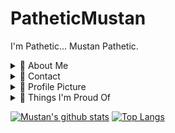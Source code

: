 # PatheticMustan

I'm Pathetic... Mustan Pathetic.

<details>
  <summary>🌟 About Me</summary>
  
  Mustan Pathetic is a fun unique name I thought of. Originally when I searched for "Mustan", all I got were cars!
  I kept hearing "Pathetic" so I used it in place of a last name. Now whenever somebody calls me pathetic, I can say "PATHETIC MUSTAN HAHAHHAHAHA"
  
  You may also find me as "Natsumi". Natsumi backwards is "imustan", because I'm Mustan!
  It also happens to be an anagram of "Tsunami", which is unrelated but very cool.
  
  I like making fun little projects. I hope one day I'll finally know what I'm doing.
  Recently I've been messing around with game development in Unity, and apps with React Native!
  I'm not great at starting these things, but I think it would be super cool.
  
  I'm also the creator of [Prodigy-Hacking/ProdigyMathGameHacking](https://github.com/Prodigy-Hacking/ProdigyMathGameHacking).
  For proof, [PatheticMustan/ProdigyMathGameHacking](https://github.com/PatheticMustan/ProdigyMathGameHacking) redirects to the official Prodigy-Hacking repo.
</details>

<details>
  <summary>📨 Contact</summary>
  
  | | Service | Value | Note |
  | - | ------- | ----- | ---- |
  | ✉ | *Email* | PatheticMustan@gmail.com | My main email! I check this regularly. |
  | 🐭 | *Discord* | [Natsumi#0333 (192615247448768512)](https://discord.com/users/192615247448768512) | I'm on Discord very often. |
  | 🐦 | *Twitter* | [PatheticMustan](https://twitter.com/PatheticMustan) | If you can't use email or discord, you can try twitter? |
  | 💻 | *Github* | [PatheticMustan](https://github.com/PatheticMustan) | What a surprise. |
  | 🎶 | *Spotify* | [Mustan](https://open.spotify.com/user/ecbz9s0yey2vjmvnopppyxd59) | Music??? |
  | 🎧 | *Last.fm* | [PatheticMustan](https://www.last.fm/user/PatheticMustan) | More music |
  | 🤭 | *Musixmatch* | [Mustan Pathetic](https://www.musixmatch.com/profile/3vUCALI3nB7bd9NrkABk8RhSri_-x2pdxbME9AQaT6CR4xsY8qWJsblx6uoElNB27mh_9VWCLHaqOlp8t9xgVPRNmlOyYUfUAAxDf2ORZMSlXcnuE8-2oGoaXn_FgecktAoRf5DLEfiOOqeKV9hAq9od3FY) | Editing lyrics! |
  | 🎮 | *Steam* | [Otter](https://steamcommunity.com/id/OtterPlaysCSGO/) | ??????? We can play games together maybe? |
  | 🎲 | *Itch.io* | [PatheticMustan](https://patheticmustan.itch.io/) | I like making games! |
  | 🥶 | *Riot ID* | Natsumi#0333 | Valorant |
  | 🐱 | *MAL* | [PatheticMustan](https://myanimelist.net/profile/PatheticMustan) | Aw yeah weeb list |
  | 📃 | *Wikipedia* | [User:Patheticmustan](https://en.wikipedia.org/wiki/User:Patheticmustan) | I FINALLY GOT IT BACK |
  
  
  
  you may notice a pattern, it's usually Pathetic + Mustan
</details>


<details>
  <summary>🤳 Profile Picture</summary>
  
  To make my profile picture, I used [Arbitrary Style Transfer in the Browser](https://reiinakano.com/arbitrary-image-stylization-tfjs/).
  
  Photos Used:
  
  | Name | Image |
  | ---- | ----- |
  | Content | <img src="https://raw.githubusercontent.com/PatheticMustan/PatheticMustan/master/Uploads/kenji.jpg"> |
  | Style | <img src="https://raw.githubusercontent.com/PatheticMustan/PatheticMustan/master/Uploads/original-profile.jpg"> |
  | Result | <img src="https://raw.githubusercontent.com/PatheticMustan/PatheticMustan/master/Uploads/greenKenji.png"> |

  I tinkered with the sizes and strength for a while until I got a result I liked.
</details>

<details>
  <summary>👺 Things I'm Proud Of</summary>
  
  - Scouting App
      [[2022](https://github.com/rebels2638/ScoutingApp2022)]
      [[2020](https://github.com/PatheticMustan/ScoutingApp2020)]
      [[2019](https://github.com/PatheticMustan/ScoutingApp2019)],
    for our robotics team FRC 2638.
  
  - [Prodigy Hacking](https://github.com/Prodigy-Hacking/ProdigyMathGameHacking), where we made hacks for a game for kids! The hacks were pretty popular, but then we accidentally privated and unprivated the repo, losing, so we lost all the stars. :(
  
  - [Prodigy Source Bot](https://github.com/PatheticMustan/ProdigySourceBot), archive prodigy game files automatically!
</details>

[![Mustan's github stats](https://github-readme-stats.vercel.app/api?username=PatheticMustan&show_icons=true&count_private=true&hide=stars&include_all_commits=true&theme=onedark)](https://github.com/anuraghazra/github-readme-stats)
[![Top Langs](https://github-readme-stats.vercel.app/api/top-langs/?username=PatheticMustan&layout=compact&theme=onedark)](https://github.com/anuraghazra/github-readme-stats)

<!--[![Trophy things](https://github-profile-trophy.vercel.app/?username=patheticmustan&theme=onedark)](https://github.com/ryo-ma/github-profile-trophy)-->
